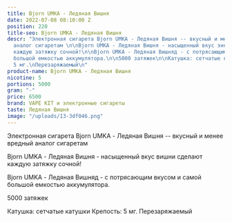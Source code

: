 ```yaml
---
title: Bjorn UMKA - Ледяная Вишня
date: 2022-07-08 08:10:00 Z
position: 220
title-seo: Bjorn UMKA - Ледяная Вишня
descr: "Электронная сигарета Bjorn UMKA - Ледяная Вишня -- вкусный и менее вредный
  аналог сигаретам \n\nBjorn UMKA - Ледяная Вишня - насыщенный вкус энергетика сделают
  каждую затяжку сочной!\n\nBjorn UMKA - Ледяная Вишняд - с потрясающим вкусом и самой
  большой емкостью аккумулятора.\n\n5000 затяжек\n\nКатушка: сетчатые катушки\nКрепость:
  5 мг.\nПерезаряжаемый\n"
product-name: Bjorn UMKA - Ледяная Вишня
nicotine: 5
portions: 5000
gram: "-"
price: 6500
brand: VAPE KIT и электронные сигареты
taste: Ледяная Вишня
image: "/uploads/13-3df046.png"
---
```


Электронная сигарета Bjorn UMKA - Ледяная Вишня -- вкусный и менее вредный аналог сигаретам 

Bjorn UMKA - Ледяная Вишня - насыщенный вкус вишни сделают каждую затяжку сочной!

Bjorn UMKA - Ледяная Вишняд - с потрясающим вкусом и самой большой емкостью аккумулятора.

5000 затяжек

Катушка: сетчатые катушки
Крепость: 5 мг.
Перезаряжаемый
